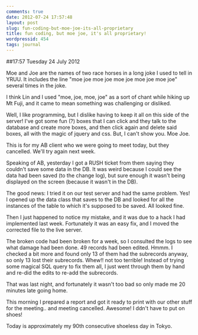 ```yaml
---
comments: true
date: 2012-07-24 17:57:48
layout: post
slug: fun-coding-but-moe-joe-its-all-proprietary
title: fun coding, but moe joe, it's all proprietary!
wordpressid: 454
tags: journal
---
```


##17:57 Tuesday 24 July 2012

Moe and Joe are the names of two race horses in a long joke I used to tell in YRUU. It includes the line "moe joe moe joe moe joe moe joe moe joe" several times in the joke.

 

I think Lin and I used "moe, joe, moe, joe" as a sort of chant while hiking up Mt Fuji, and it came to mean something was challenging or disliked.

 

Well, I like programming, but I dislike having to keep it all on this side of the server! I've got some fun (?) boxes that I can click and they talk to the database and create more boxes, and then click again and delete said boxes, all with the magic of jquery and css. But, I can't show you. Moe Joe.

 

This is for my AB client who we were going to meet today, but they cancelled. We'll try again next week.

 

Speaking of AB, yesterday I got a RUSH ticket from them saying they couldn't save some data in the DB. It was weird because I could see the data had been saved (to the change log), but sure enough it wasn't being displayed on the screen (because it wasn't in the DB).

 

The good news: I tried it on our test server and had the same problem. Yes! I opened up the data class that saves to the DB and looked for all the instances of the table to which it's supposed to be saved. All looked fine.

 

Then I just happened to notice my mistake, and it was due to a hack I had implemented last week. Fortunately it was an easy fix, and I moved the corrected file to the live server.

 

The broken code had been broken for a week, so I consulted the logs to see what damage had been done. 49 records had been edited.  Hmmm. I checked a bit more and found only 13 of them had the subrecords anyway, so only 13 lost their subrecords. Whew!! not too terrible! Instead of trying some magical SQL query to fix them all, I just went through them by hand and re-did the edits to re-add the subrecords.

 

That was last night, and fortunately it wasn't too bad so only made me 20 minutes late going home.

 

This morning I prepared a report and got it ready to print with our other stuff for the meeting.. and meeting cancelled. Awesome! I ddn't have to put on shoes!

 

Today is approximately my 90th consecutive shoeless day in Tokyo.
